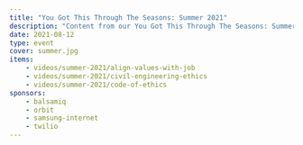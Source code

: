 ```yaml
---
title: "You Got This Through The Seasons: Summer 2021"
description: "Content from our You Got This Through The Seasons: Summer 2021 event."
date: 2021-08-12
type: event
cover: summer.jpg
items:
    - videos/summer-2021/align-values-with-job
    - videos/summer-2021/civil-engineering-ethics
    - videos/summer-2021/code-of-ethics
sponsors:
    - balsamiq
    - orbit
    - samsung-internet
    - twilio
---
```

